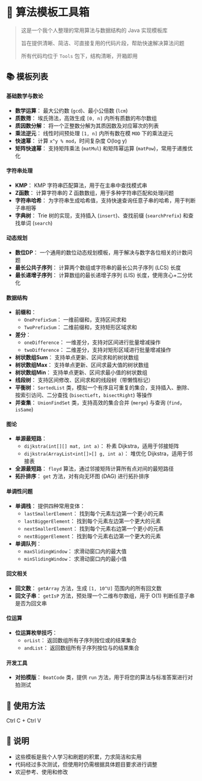 # 🧰 算法模板工具箱

> 这是一个我个人整理的常用算法与数据结构的 Java 实现模板库
>
> 旨在提供清晰、简洁、可直接复用的代码片段，帮助快速解决算法问题
>
> 所有代码均位于 `Tools` 包下，结构清晰，开箱即用



## 📚 模板列表

#### 基础数学与数论

*   **数学运算**： 最大公约数 (`gcd`)、最小公倍数 (`lcm`)
*   **质数筛**： 埃氏筛法，高效生成 `[0, n]` 内所有质数的布尔数组
*   **质因数分解**： 将一个正整数分解为其质因数及对应幂次的列表
*   **乘法逆元**： 线性时间预处理 `[1, n]` 内所有数在模 `MOD` 下的乘法逆元
*   **快速幂**： 计算 `x^y % mod`，时间复杂度 O(log y)
*   **矩阵快速幂**： 支持矩阵乘法 (`matMul`) 和矩阵幂运算 (`matPow`)，常用于递推优化

#### 字符串处理

*   **KMP**： KMP 字符串匹配算法，用于在主串中查找模式串
*   **Z函数**： 计算字符串的 Z 函数数组，用于多种字符串匹配和处理问题
*   **字符串哈希**： 为字符串生成哈希值，支持快速查询任意子串的哈希，用于判断子串相等
*   **字典树**： Trie 树的实现，支持插入 (`insert`)、查找前缀 (`searchPrefix`) 和查找单词 (`search`)

#### 动态规划

*   **数位DP**： 一个通用的数位动态规划模板，用于解决与数字各位相关的计数问题
*   **最长公共子序列**： 计算两个数组或字符串的最长公共子序列 (LCS) 长度
*   **最长递增子序列**： 计算数组的最长递增子序列 (LIS) 长度，使用贪心+二分优化

#### 数据结构

*   **前缀和**：
    *   `OnePrefixSum`： 一维前缀和，支持区间求和
    *   `TwoPrefixSum`： 二维前缀和，支持矩形区域求和
*   **差分**：
    *   `oneDifference`： 一维差分，支持对区间进行批量增减操作
    *   `twoDifference`： 二维差分，支持对矩形区域进行批量增减操作
*   **树状数组Sum**： 支持单点更新、区间求和的树状数组
*   **树状数组Max**： 支持单点更新、区间求最大值的树状数组
*   **树状数组Min**： 支持单点更新、区间求最小值的树状数组
*   **线段树**： 支持区间修改、区间求和的线段树（带懒惰标记）
*   **平衡树**： `SortedList` 类，模拟一个有序且可重复的集合，支持插入、删除、按索引访问、二分查找 (`bisectLeft`，`bisectRight`) 等操作
*   **并查集**： `UnionFindSet` 类，支持高效的集合合并 (`merge`) 与查询 (`find`，`isSame`)

#### 图论

*   **单源最短路**：
    *   `dijkstra(int[][] mat, int a)`： 朴素 Dijkstra，适用于邻接矩阵
    *   `dijkstra(ArrayList<int[]>[] g, int a)`： 堆优化 Dijkstra，适用于邻接表
*   **全源最短路**： `floyd` 算法，通过邻接矩阵计算所有点对间的最短路径
*   **拓扑排序**： `get` 方法，对有向无环图 (DAG) 进行拓扑排序

#### 单调性问题

*   **单调栈**： 提供四种常用变体：
    *   `lastSmallerElement`： 找到每个元素左边第一个更小的元素
    *   `lastBiggerElement`： 找到每个元素左边第一个更大的元素
    *   `nextSmallerElement`： 找到每个元素右边第一个更小的元素
    *   `nextBiggerElement`： 找到每个元素右边第一个更大的元素
*   **单调队列**：
    *   `maxSlidingWindow`： 求滑动窗口内的最大值
    *   `minSlidingWindow`： 求滑动窗口内的最小值

#### 回文相关

*   **回文数**： `getArray` 方法，生成 `[1, 10^U]` 范围内的所有回文数
*   **回文子串**： `getIsP` 方法，预处理一个二维布尔数组，用于 O(1) 判断任意子串是否为回文串

#### 位运算

*   **位运算枚举技巧**：
    *   `orList`： 返回数组所有子序列按位或的结果集合
    *   `andList`： 返回数组所有子序列按位与的结果集合

#### 开发工具

*   **对拍模版**： `BeatCode` 类，提供 `run` 方法，用于将您的算法与标准答案进行对拍测试



## 🚀 使用方法

Ctrl C + Ctrl V



## 📝 说明

*   这些模板是我个人学习和刷题的积累，力求简洁和实用
*   代码经过多次测试，但使用时仍需根据具体题目要求进行调整
*   欢迎参考、使用和修改
